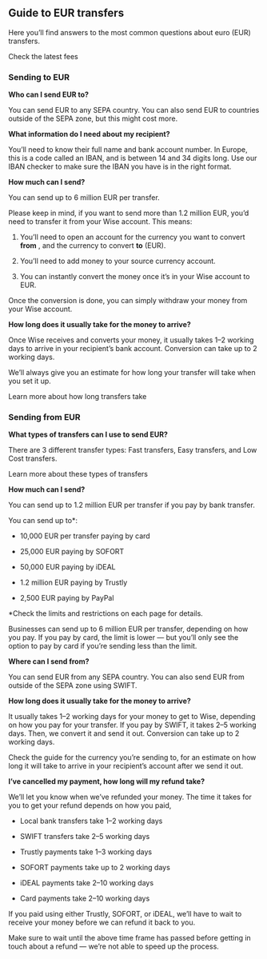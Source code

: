 ## Guide to EUR transfers  
Here you’ll find answers to the most common questions about euro (EUR) transfers.

Check the latest fees

### Sending to EUR

 **Who can I send EUR to?**

You can send EUR to any SEPA country. You can also send EUR to countries outside of the SEPA zone, but this might cost more. 

**What information do I need about my recipient?**

You’ll need to know their full name and bank account number. In Europe, this is a code called an IBAN, and is between 14 and 34 digits long. Use our IBAN checker to make sure the IBAN you have is in the right format.

 **How much can I send?**

You can send up to 6 million EUR per transfer.

Please keep in mind, if you want to send more than 1.2 million EUR, you’d need to transfer it from your Wise account. This means:

  1. You’ll need to open an account for the currency you want to convert **from** , and the currency to convert **to** (EUR). 

  2. You’ll need to add money to your source currency account. 

  3. You can instantly convert the money once it’s in your Wise account to EUR. 




Once the conversion is done, you can simply withdraw your money from your Wise account.

 **How long does it usually take for the money to arrive?**

Once Wise receives and converts your money, it usually takes 1–2 working days to arrive in your recipient’s bank account. Conversion can take up to 2 working days. 

We’ll always give you an estimate for how long your transfer will take when you set it up.

Learn more about how long transfers take

### Sending from EUR

 **What types of transfers can I use to send EUR?**

There are 3 different transfer types: Fast transfers, Easy transfers, and Low Cost transfers. 

Learn more about these types of transfers

 **How much can I send?**

You can send up to 1.2 million EUR per transfer if you pay by bank transfer. 

You can send up to*:

  * 10,000 EUR per transfer paying by card

  * 25,000 EUR paying by SOFORT

  * 50,000 EUR paying by iDEAL

  * 1.2 million EUR paying by Trustly 

  * 2,500 EUR paying by PayPal




*Check the limits and restrictions on each page for details.

Businesses can send up to 6 million EUR per transfer, depending on how you pay. If you pay by card, the limit is lower — but you’ll only see the option to pay by card if you’re sending less than the limit. 

**Where can I send from?**

You can send EUR from any SEPA country. You can also send EUR from outside of the SEPA zone using SWIFT. 

**How long does it usually take for the money to arrive?**

It usually takes 1–2 working days for your money to get to Wise, depending on how you pay for your transfer. If you pay by SWIFT, it takes 2–5 working days. Then, we convert it and send it out. Conversion can take up to 2 working days. 

Check the guide for the currency you’re sending to, for an estimate on how long it will take to arrive in your recipient’s account after we send it out. 

**I’ve cancelled my payment, how long will my refund take?**

We’ll let you know when we’ve refunded your money. The time it takes for you to get your refund depends on how you paid, 

  * Local bank transfers take 1–2 working days 

  * SWIFT transfers take 2–5 working days

  * Trustly payments take 1–3 working days

  * SOFORT payments take up to 2 working days 

  * iDEAL payments take 2–10 working days

  * Card payments take 2–10 working days




If you paid using either Trustly, SOFORT, or iDEAL, we’ll have to wait to receive your money before we can refund it back to you.

Make sure to wait until the above time frame has passed before getting in touch about a refund — we’re not able to speed up the process.